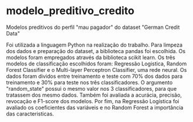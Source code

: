 # modelo_preditivo_credito
Modelos preditivos do perfil "mau pagador" do dataset "German Credit Data"

Foi utilizada a linguagem Python na realização do trabalho. Para limpeza dos dados e preparação do dataset, a biblioteca pandas foi escolhida. Os modelos foram empregados através da biblioteca scikit learn. Os três modelos de classificação escolhidos foram: Regressão Logistica, Random Forest Classifier e o Multi-layer Perceptron Classifier, uma rede neural. Os dados foram dividos entre treinamento e teste com 70% dos dados para treinamento e 30% para teste nos três classificadores. O argumento "random_state" possui o mesmo valor nos 3 classificadores, para que tratassem dos mesmo dados. Também foi avaliada a acurácia, precisão, revocação e F1-score dos modelos. Por fim, na Regressão Logística foi avaliado os coeficientes das variáveis e no Random Forest a importância das caracteristicas. 
